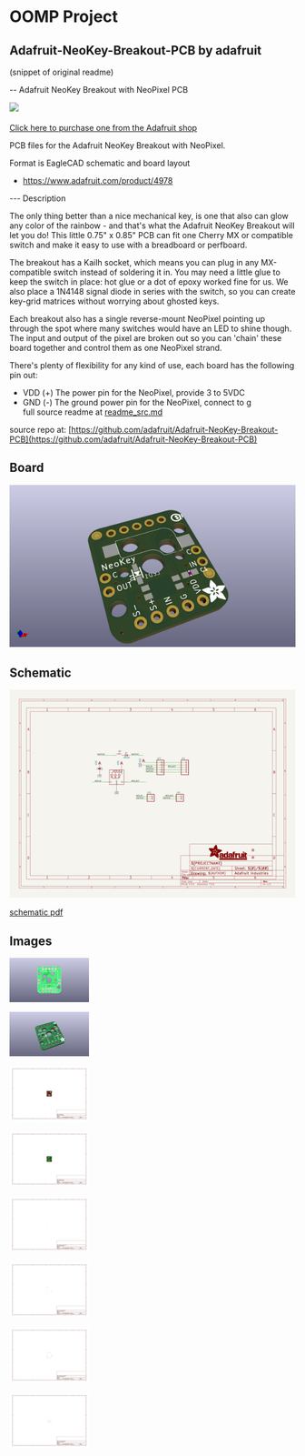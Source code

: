 # OOMP Project  
## Adafruit-NeoKey-Breakout-PCB  by adafruit  
  
(snippet of original readme)  
  
-- Adafruit NeoKey Breakout with NeoPixel PCB  
  
<a href="http://www.adafruit.com/products/4978"><img src="assets/4978.jpg?raw=true" width="500px"><br/>  
Click here to purchase one from the Adafruit shop</a>  
  
PCB files for the Adafruit NeoKey Breakout with NeoPixel.   
  
Format is EagleCAD schematic and board layout  
* https://www.adafruit.com/product/4978  
  
--- Description  
  
The only thing better than a nice mechanical key, is one that also can glow any color of the rainbow - and that's what the Adafruit NeoKey Breakout will let you do! This little 0.75" x 0.85" PCB can fit one Cherry MX or compatible switch and make it easy to use with a breadboard or perfboard.  
  
The breakout has a Kailh socket, which means you can plug in any MX-compatible switch instead of soldering it in. You may need a little glue to keep the switch in place: hot glue or a dot of epoxy worked fine for us. We also place a 1N4148 signal diode in series with the switch, so you can create key-grid matrices without worrying about ghosted keys.  
  
Each breakout also has a single reverse-mount NeoPixel pointing up through the spot where many switches would have an LED to shine though. The input and output of the pixel are broken out so you can 'chain' these board together and control them as one NeoPixel strand.  
  
There's plenty of flexibility for any kind of use, each board has the following pin out:  
  
* VDD (+) The power pin for the NeoPixel, provide 3 to 5VDC  
* GND (-) The ground power pin for the NeoPixel, connect to g  
  full source readme at [readme_src.md](readme_src.md)  
  
source repo at: [https://github.com/adafruit/Adafruit-NeoKey-Breakout-PCB](https://github.com/adafruit/Adafruit-NeoKey-Breakout-PCB)  
## Board  
  
[![working_3d.png](working_3d_600.png)](working_3d.png)  
## Schematic  
  
[![working_schematic.png](working_schematic_600.png)](working_schematic.png)  
  
[schematic pdf](working_schematic.pdf)  
## Images  
  
[![working_3D_bottom.png](working_3D_bottom_140.png)](working_3D_bottom.png)  
  
[![working_3D_top.png](working_3D_top_140.png)](working_3D_top.png)  
  
[![working_assembly_page_01.png](working_assembly_page_01_140.png)](working_assembly_page_01.png)  
  
[![working_assembly_page_02.png](working_assembly_page_02_140.png)](working_assembly_page_02.png)  
  
[![working_assembly_page_03.png](working_assembly_page_03_140.png)](working_assembly_page_03.png)  
  
[![working_assembly_page_04.png](working_assembly_page_04_140.png)](working_assembly_page_04.png)  
  
[![working_assembly_page_05.png](working_assembly_page_05_140.png)](working_assembly_page_05.png)  
  
[![working_assembly_page_06.png](working_assembly_page_06_140.png)](working_assembly_page_06.png)  
